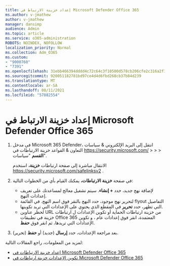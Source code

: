 ```yaml
---
title: إعداد خزينة الارتباط في Microsoft Defender Office 365
ms.author: v-jmathew
author: v-jmathew
manager: dansimp
audience: Admin
ms.topic: article
ms.service: o365-administration
ROBOTS: NOINDEX, NOFOLLOW
localization_priority: Normal
ms.collection: Adm_O365
ms.custom:
- "9000760"
- "7391"
ms.openlocfilehash: 31ebb466394dddd4c72c64c3f10500d578cb206cfe2c316a2f12d9a34bff130d
ms.sourcegitcommit: 920051182781bd97ce4d4d6fbd268cb37b84d239
ms.translationtype: MT
ms.contentlocale: ar-SA
ms.lasthandoff: 08/11/2021
ms.locfileid: "57882554"
---
```

# <a name="set-up-safe-link-policies-in-microsoft-defender-for-office-365"></a>إعداد خزينة الارتباط في Microsoft Defender Office 365

1. في مدخل Microsoft 365 Defender، انتقل إلى البريد الإلكتروني & سياسات التعاون & القواعد خزينة الارتباطات في <https://security.microsoft.com/>  \>  \>  \>  **القسم** "سياسات".

   الانتقال مباشرة إلى صفحة ارتباطات **خزينة،** استخدم <https://security.microsoft.com/safelinksv2> .

2. في صفحة **خزينة الارتباطات،** يمكنك القيام بأي من الخطوات التالية:
   - لإضافة نهج جديد، حدد **+ إنشاء**. سيتم تشغيل معالج لمساعدتك على تعريف إعدادات النهج.
   - لتحرير نهج موجود، حدد النهج بالنقر فوق اسم النهج. في القائمة flyout التفاصيل التي تظهر، حدد **تحرير** في المقطع الذي يحتوي على الإعدادات التي تريد تكوينها.
   - لحظر عناوين URL من خزينة ارتباطات الحماية أو تكوين الإعدادات ل ارتباطات خزينة في تطبيقات Office 365 المعتمدة، انقر فوق إعدادات عام ، و تكوين الإعدادات التي تريدها، ثم انقر فوق **حفظ**.

3. بعد مراجعة الإعدادات، حدد **إرسال** (جديد) أو **حفظ** (تحرير).

لمزيد من المعلومات، راجع المقالات التالية:

- [إعداد خزينة الارتباطات في Microsoft Defender Office 365](https://docs.microsoft.com/microsoft-365/security/office-365-security/set-up-safe-links-policies)
- [تكوين الإعدادات خزينة ارتباطات في Microsoft Defender Office 365](https://docs.microsoft.com/microsoft-365/security/office-365-security/configure-global-settings-for-safe-links)
